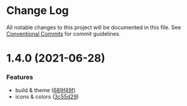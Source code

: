# Change Log

All notable changes to this project will be documented in this file.
See [Conventional Commits](https://conventionalcommits.org) for commit guidelines.

# 1.4.0 (2021-06-28)


### Features

* build & theme ([689f49f](https://github.com/polyghostfinance/polyghost-toolkit/tree/master/packages/lydia-uikit/commit/689f49fcfbdd825bb16dcad4c52935146f75275e))
* icons & colors ([3c55d29](https://github.com/polyghostfinance/polyghost-toolkit/tree/master/packages/lydia-uikit/commit/3c55d29007b6f4679ec0b6d3b09925d4a7b9292c))
